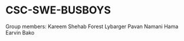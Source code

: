 # CSC-SWE-BUSBOYS
  
  Group members:
    Kareem Shehab
    Forest Lybarger
    Pavan Namani
    Hama Earvin Bako
